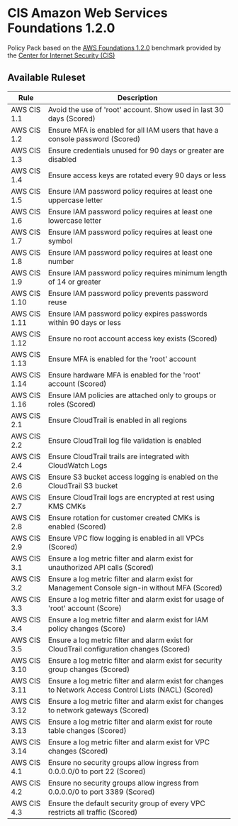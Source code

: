# CIS Amazon Web Services Foundations 1.2.0

Policy Pack based on the [AWS Foundations 1.2.0](https://d1.awsstatic.com/whitepapers/compliance/AWS_CIS_Foundations_Benchmark.pdf) benchmark provided by the [Center for Internet Security (CIS)](https://www.cisecurity.org/benchmark/amazon_web_services/)

## Available Ruleset

| Rule         | Description                                                                                            |
| ------------ | ------------------------------------------------------------------------------------------------------ |
| AWS CIS 1.1  | Avoid the use of 'root' account. Show used in last 30 days (Scored)                                    |
| AWS CIS 1.2  | Ensure MFA is enabled for all IAM users that have a console password (Scored)                          |
| AWS CIS 1.3  | Ensure credentials unused for 90 days or greater are disabled                                          |
| AWS CIS 1.4  | Ensure access keys are rotated every 90 days or less                                                   |
| AWS CIS 1.5  | Ensure IAM password policy requires at least one uppercase letter                                      |
| AWS CIS 1.6  | Ensure IAM password policy requires at least one lowercase letter                                      |
| AWS CIS 1.7  | Ensure IAM password policy requires at least one symbol                                                |
| AWS CIS 1.8  | Ensure IAM password policy requires at least one number                                                |
| AWS CIS 1.9  | Ensure IAM password policy requires minimum length of 14 or greater                                    |
| AWS CIS 1.10 | Ensure IAM password policy prevents password reuse                                                     |
| AWS CIS 1.11 | Ensure IAM password policy expires passwords within 90 days or less                                    |
| AWS CIS 1.12 | Ensure no root account access key exists (Scored)                                                      |
| AWS CIS 1.13 | Ensure MFA is enabled for the 'root' account                                                           |
| AWS CIS 1.14 | Ensure hardware MFA is enabled for the 'root' account (Scored)                                         |
| AWS CIS 1.16 | Ensure IAM policies are attached only to groups or roles (Scored)                                      |
| AWS CIS 2.1  | Ensure CloudTrail is enabled in all regions                                                            |
| AWS CIS 2.2  | Ensure CloudTrail log file validation is enabled                                                       |
| AWS CIS 2.4  | Ensure CloudTrail trails are integrated with CloudWatch Logs                                           |
| AWS CIS 2.6  | Ensure S3 bucket access logging is enabled on the CloudTrail S3 bucket                                 |
| AWS CIS 2.7  | Ensure CloudTrail logs are encrypted at rest using KMS CMKs                                            |
| AWS CIS 2.8  | Ensure rotation for customer created CMKs is enabled (Scored)                                          |
| AWS CIS 2.9  | Ensure VPC flow logging is enabled in all VPCs (Scored)                                                |
| AWS CIS 3.1  | Ensure a log metric filter and alarm exist for unauthorized API calls (Scored)                         |
| AWS CIS 3.2  | Ensure a log metric filter and alarm exist for Management Console sign-in without MFA (Scored)         |
| AWS CIS 3.3  | Ensure a log metric filter and alarm exist for usage of 'root' account (Score)                         |
| AWS CIS 3.4  | Ensure a log metric filter and alarm exist for IAM policy changes (Score)                              |
| AWS CIS 3.5  | Ensure a log metric filter and alarm exist for CloudTrail configuration changes (Scored)               |
| AWS CIS 3.10 | Ensure a log metric filter and alarm exist for security group changes (Scored)                         |
| AWS CIS 3.11 | Ensure a log metric filter and alarm exist for changes to Network Access Control Lists (NACL) (Scored) |
| AWS CIS 3.12 | Ensure a log metric filter and alarm exist for changes to network gateways (Scored)                    |
| AWS CIS 3.13 | Ensure a log metric filter and alarm exist for route table changes (Scored)                            |
| AWS CIS 3.14 | Ensure a log metric filter and alarm exist for VPC changes (Scored)                                    |
| AWS CIS 4.1  | Ensure no security groups allow ingress from 0.0.0.0/0 to port 22 (Scored)                             |
| AWS CIS 4.2  | Ensure no security groups allow ingress from 0.0.0.0/0 to port 3389 (Scored)                           |
| AWS CIS 4.3  | Ensure the default security group of every VPC restricts all traffic (Scored)                          |
